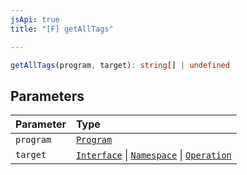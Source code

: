 ```yaml
---
jsApi: true
title: "[F] getAllTags"

---
```

```ts
getAllTags(program, target): string[] | undefined
```

## Parameters

| Parameter | Type |
| :------ | :------ |
| `program` | [`Program`](../interfaces/Program.md) |
| `target` | [`Interface`](../interfaces/Interface.md) \| [`Namespace`](../interfaces/Namespace.md) \| [`Operation`](../interfaces/Operation.md) |
